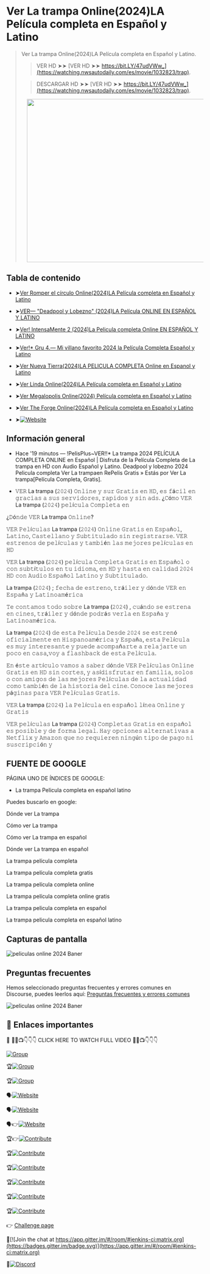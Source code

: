 # Ver La trampa Online(2024)LA Película completa en Español y Latino
>Ver La trampa Online(2024)LA Película completa en Español y Latino.
>
>> VER HD ➤➤ [VER HD ➤➤ https://bit.LY/47udVWw_](https://watching.nwsautodaily.com/es/movie/1032823/trap).
>
>>  DESCARGAR HD ➤➤ [VER HD ➤➤ https://bit.LY/47udVWw_](https://watching.nwsautodaily.com/es/movie/1032823/trap). <!-- If you have the project hosted somewhere, include the link here. -->
>
><a href="https://watching.nwsautodaily.com/es/movie/1032823/trap" imageanchor="1" style="margin-left: 1em; margin-right: 1em;"><img border="0" data-original-height="342" data-original-width="675" height="429" src="https://blogger.googleusercontent.com/img/b/R29vZ2xl/AVvXsEgZw1-wmT6yT2JOTBjYOaRGxOs7GlXKGCwQnEysnnCUET6afI_i_bviIborMDOLBX_rlnCwshPI6EAdtkKxZTucbpGttCKyidREQxsk9-Vfl1tYe86FQibXunb3_LcMgiqGkGiGPrEsDqhzJdu7JUItPyVN1zsNevDNnfnwoxjM7ragBdlR6wq00TAAzJLD/w738-h429/PELICULA%20COMPLETA%202024.gif" width="738" /></a>

## Tabla de contenido

* ➤[Ver Romper el círculo Online(2024)LA Película completa en Español y Latino ](https://watching.nwsautodaily.com/es/movie/1079091/)
  
* ➤[VER— "Deadpool y Lobezno" (2024)LA Película ONLINE EN ESPAÑOL Y LATINO](https://bit.LY/3AtWFV0)
  
* ➤[Ver! IntensaMente 2 (2024)La Pelicula completa Online EN ESPAÑOL Y LATINO](https://bit.LY/3YSSqwi)
  
* ➤[Ver!* Gru 4.— Mi villano favorito 2024 la Película Completa Español y Latino](https://watching.nwsautodaily.com/es/movie/519182)
  
* ➤[Ver Nueva Tierra(2024)LA PELICULA COMPLETA Online en Espanol y Latino](https://BIT.LY/3Xhk7fP)
  
* ➤[Ver Linda Online(2024)LA Película completa en Español y Latino](https://watching.nwsautodaily.com/es/movie/1297185/linda)
  
* ➤[Ver Megalopolis Online(2024) Película completa en Español y Latino](https://watching.nwsautodaily.com/es/movie/592831)
  
* ➤[Ver The Forge Online(2024)LA Película completa en Español y Latino](https://watching.nwsautodaily.com/es/movie/1186532/)
  
* ➤[![Website](https://img.shields.io/static/v1?label=CONTACTO&message=ADMINISTRACIÓN&color=blue)](https://watching.nwsautodaily.com/es/)
<!-- * [License](#license) -->


## Información general
- Hace '19 minutos — !PelisPlus~VER!!*  La trampa 2024 PELÍCULA COMPLETA ONLINE en Español | Disfruta de la Película Completa de  La trampa en HD con Audio Español y Latino. Deadpool y lobezno 2024 Pelicula completa Ver  La trampaen RePelis Gratis » Estás por Ver  La trampa[Película Completa, Gratis].


- 𝚅𝙴𝚁 La trampa (𝟸𝟶𝟸𝟺) 𝙾𝚗𝚕𝚒𝚗𝚎 𝚢 𝚜𝚞𝚛 𝙶𝚛𝚊𝚝𝚒𝚜 𝚎𝚗 𝙷𝙳, 𝚎𝚜 𝚏á𝚌𝚒𝚕 𝚎𝚗 𝚐𝚛𝚊𝚌𝚒𝚊𝚜 𝚊 𝚜𝚞𝚜 𝚜𝚎𝚛𝚟𝚒𝚍𝚘𝚛𝚎𝚜, 𝚛𝚊𝚙𝚒𝚍𝚘𝚜 𝚢 𝚜𝚒𝚗 𝚊𝚍𝚜. ¿𝙲ó𝚖𝚘 𝚅𝙴𝚁 La trampa (𝟸𝟶𝟸𝟺) 𝚙𝚎𝚕í𝚌𝚞𝚕𝚊 𝙲𝚘𝚖𝚙𝚕𝚎𝚝𝚊 𝚎𝚗



¿𝙳ó𝚗𝚍𝚎 𝚅𝙴𝚁 La trampa 𝙾𝚗𝚕𝚒𝚗𝚎?



𝚅𝙴𝚁 𝙿𝚎𝚕í𝚌𝚞𝚕𝚊𝚜 La trampa (𝟸𝟶𝟸𝟺) 𝙾𝚗𝚕𝚒𝚗𝚎 𝙶𝚛𝚊𝚝𝚒𝚜 𝚎𝚗 𝙴𝚜𝚙𝚊ñ𝚘𝚕, 𝙻𝚊𝚝𝚒𝚗𝚘, 𝙲𝚊𝚜𝚝𝚎𝚕𝚕𝚊𝚗𝚘 𝚢 𝚂𝚞𝚋𝚝𝚒𝚝𝚞𝚕𝚊𝚍𝚘 𝚜𝚒𝚗 𝚛𝚎𝚐𝚒𝚜𝚝𝚛𝚊𝚛𝚜𝚎. 𝚅𝙴𝚁 𝚎𝚜𝚝𝚛𝚎𝚗𝚘𝚜 𝚍𝚎 𝚙𝚎𝚕í𝚌𝚞𝚕𝚊𝚜 𝚢 𝚝𝚊𝚖𝚋𝚒é𝚗 𝚕𝚊𝚜 𝚖𝚎𝚓𝚘𝚛𝚎𝚜 𝚙𝚎𝚕í𝚌𝚞𝚕𝚊𝚜 𝚎𝚗 𝙷𝙳



𝚅𝙴𝚁 La trampa (𝟸𝟶𝟸𝟺) 𝚙𝚎𝚕í𝚌𝚞𝚕𝚊 𝙲𝚘𝚖𝚙𝚕𝚎𝚝𝚊 𝙶𝚛𝚊𝚝𝚒𝚜 𝚎𝚗 𝙴𝚜𝚙𝚊ñ𝚘𝚕 𝚘 𝚌𝚘𝚗 𝚜𝚞𝚋𝚝í𝚝𝚞𝚕𝚘𝚜 𝚎𝚗 𝚝𝚞 𝚒𝚍𝚒𝚘𝚖𝚊, 𝚎𝚗 𝙷𝙳 𝚢 𝚑𝚊𝚜𝚝𝚊 𝚎𝚗 𝚌𝚊𝚕𝚒𝚍𝚊𝚍 𝟸𝟶𝟸𝟺 𝙷𝙳 𝚌𝚘𝚗 𝙰𝚞𝚍𝚒𝚘 𝙴𝚜𝚙𝚊ñ𝚘𝚕 𝙻𝚊𝚝𝚒𝚗𝚘 𝚢 𝚂𝚞𝚋𝚝𝚒𝚝𝚞𝚕𝚊𝚍𝚘.





La trampa (𝟸𝟶𝟸𝟺) ; 𝚏𝚎𝚌𝚑𝚊 𝚍𝚎 𝚎𝚜𝚝𝚛𝚎𝚗𝚘, 𝚝𝚛á𝚒𝚕𝚎𝚛 𝚢 𝚍ó𝚗𝚍𝚎 𝚅𝙴𝚁 𝚎𝚗 𝙴𝚜𝚙𝚊ñ𝚊 𝚢 𝙻𝚊𝚝𝚒𝚗𝚘𝚊𝚖é𝚛𝚒𝚌𝚊



𝚃𝚎 𝚌𝚘𝚗𝚝𝚊𝚖𝚘𝚜 𝚝𝚘𝚍𝚘 𝚜𝚘𝚋𝚛𝚎 La trampa (𝟸𝟶𝟸𝟺) , 𝚌𝚞á𝚗𝚍𝚘 𝚜𝚎 𝚎𝚜𝚝𝚛𝚎𝚗𝚊 𝚎𝚗 𝚌𝚒𝚗𝚎𝚜, 𝚝𝚛á𝚒𝚕𝚎𝚛 𝚢 𝚍ó𝚗𝚍𝚎 𝚙𝚘𝚍𝚛á𝚜 𝚟𝚎𝚛𝚕𝚊 𝚎𝚗 𝙴𝚜𝚙𝚊ñ𝚊 𝚢 𝙻𝚊𝚝𝚒𝚗𝚘𝚊𝚖é𝚛𝚒𝚌𝚊.



La trampa (𝟸𝟶𝟸𝟺) 𝚍𝚎 𝚎𝚜𝚝𝚊 𝙿𝚎𝚕í𝚌𝚞𝚕𝚊 𝙳𝚎𝚜𝚍𝚎 𝟸𝟶𝟸𝟺 𝚜𝚎 𝚎𝚜𝚝𝚛𝚎𝚗ó 𝚘𝚏𝚒𝚌𝚒𝚊𝚕𝚖𝚎𝚗𝚝𝚎 𝚎𝚗 𝙷𝚒𝚜𝚙𝚊𝚗𝚘𝚊𝚖é𝚛𝚒𝚌𝚊 𝚢 𝙴𝚜𝚙𝚊ñ𝚊, 𝚎𝚜𝚝𝚊 𝙿𝚎𝚕í𝚌𝚞𝚕𝚊 𝚎𝚜 𝚖𝚞𝚢 𝚒𝚗𝚝𝚎𝚛𝚎𝚜𝚊𝚗𝚝𝚎 𝚢 𝚙𝚞𝚎𝚍𝚎 𝚊𝚌𝚘𝚖𝚙𝚊ñ𝚊𝚛𝚝𝚎 𝚊 𝚛𝚎𝚕𝚊𝚓𝚊𝚛𝚝𝚎 𝚞𝚗 𝚙𝚘𝚌𝚘 𝚎𝚗 𝚌𝚊𝚜𝚊,𝚟𝚘𝚢 𝚊 𝚏𝚕𝚊𝚜𝚑𝚋𝚊𝚌𝚔 𝚍𝚎 𝚎𝚜𝚝𝚊 𝙿𝚎𝚕í𝚌𝚞𝚕𝚊.



𝙴𝚗 é𝚜𝚝𝚎 𝚊𝚛𝚝í𝚌𝚞𝚕𝚘 𝚟𝚊𝚖𝚘𝚜 𝚊 𝚜𝚊𝚋𝚎𝚛 𝚍ó𝚗𝚍𝚎 𝚅𝙴𝚁 𝙿𝚎𝚕í𝚌𝚞𝚕𝚊𝚜 𝙾𝚗𝚕𝚒𝚗𝚎 𝙶𝚛𝚊𝚝𝚒𝚜 𝚎𝚗 𝙷𝙳 𝚜𝚒𝚗 𝚌𝚘𝚛𝚝𝚎𝚜, 𝚢 𝚊𝚜í𝚍𝚒𝚜𝚏𝚛𝚞𝚝𝚊𝚛 𝚎𝚗 𝚏𝚊𝚖𝚒𝚕𝚒𝚊, 𝚜𝚘𝚕𝚘𝚜 𝚘 𝚌𝚘𝚗 𝚊𝚖𝚒𝚐𝚘𝚜 𝚍𝚎 𝚕𝚊𝚜 𝚖𝚎𝚓𝚘𝚛𝚎𝚜 𝙿𝚎𝚕í𝚌𝚞𝚕𝚊𝚜 𝚍𝚎 𝚕𝚊 𝚊𝚌𝚝𝚞𝚊𝚕𝚒𝚍𝚊𝚍 𝚌𝚘𝚖𝚘 𝚝𝚊𝚖𝚋𝚒é𝚗 𝚍𝚎 𝚕𝚊 𝚑𝚒𝚜𝚝𝚘𝚛𝚒𝚊 𝚍𝚎𝚕 𝚌𝚒𝚗𝚎. 𝙲𝚘𝚗𝚘𝚌𝚎 𝚕𝚊𝚜 𝚖𝚎𝚓𝚘𝚛𝚎𝚜 𝚙á𝚐𝚒𝚗𝚊𝚜 𝚙𝚊𝚛𝚊 𝚅𝙴𝚁 𝙿𝚎𝚕í𝚌𝚞𝚕𝚊𝚜 𝙶𝚛𝚊𝚝𝚒𝚜.



𝚅𝙴𝚁 La trampa (𝟸𝟶𝟸𝟺) 𝚕𝚊 𝙿𝚎𝚕í𝚌𝚞𝚕𝚊 𝚎𝚗 𝚎𝚜𝚙𝚊ñ𝚘𝚕 𝚕í𝚗𝚎𝚊 𝙾𝚗𝚕𝚒𝚗𝚎 𝚢 𝙶𝚛𝚊𝚝𝚒𝚜



𝚅𝙴𝚁 𝚙𝚎𝚕í𝚌𝚞𝚕𝚊𝚜 La trampa (𝟸𝟶𝟸𝟺) 𝙲𝚘𝚖𝚙𝚕𝚎𝚝𝚊𝚜 𝙶𝚛𝚊𝚝𝚒𝚜 𝚎𝚗 𝚎𝚜𝚙𝚊ñ𝚘𝚕 𝚎𝚜 𝚙𝚘𝚜𝚒𝚋𝚕𝚎 𝚢 𝚍𝚎 𝚏𝚘𝚛𝚖𝚊 𝚕𝚎𝚐𝚊𝚕. 𝙷𝚊𝚢 𝚘𝚙𝚌𝚒𝚘𝚗𝚎𝚜 𝚊𝚕𝚝𝚎𝚛𝚗𝚊𝚝𝚒𝚟𝚊𝚜 𝚊 𝙽𝚎𝚝𝚏𝚕𝚒𝚡 𝚢 𝙰𝚖𝚊𝚣𝚘𝚗 𝚚𝚞𝚎 𝚗𝚘 𝚛𝚎𝚚𝚞𝚒𝚎𝚛𝚎𝚗 𝚗𝚒𝚗𝚐ú𝚗 𝚝𝚒𝚙𝚘 𝚍𝚎 𝚙𝚊𝚐𝚘 𝚗𝚒 𝚜𝚞𝚜𝚌𝚛𝚒𝚙𝚌𝚒ó𝚗 𝚢



## FUENTE DE GOOGLE
PÁGINA UNO DE ÍNDICES DE GOOGLE:
- La trampa Pelicula completa en español latino

Puedes buscarlo en google:

Dónde ver La trampa 

Cómo ver La trampa 

Cómo ver La trampa  en español

Dónde ver La trampa  en español

La trampa  película completa

La trampa  película completa gratis

La trampa  película completa online

La trampa  película completa online gratis

La trampa  pelicula completa en español

La trampa  pelicula completa en español latino


## Capturas de pantalla

![ peliculas online 2024 Baner](https://i.ytimg.com/vi/jpuTkJ7f2tw/maxresdefault.jpg)




## Preguntas frecuentes

Hemos seleccionado preguntas frecuentes y errores comunes en Discourse, puedes leerlos aquí: [Preguntas frecuentes y errores comunes](https://watching.nwsautodaily.com/zh/)




![ peliculas online 2024 Baner](https://www.panoramaaudiovisual.com/wp-content/uploads/2022/09/Runtime-Espana-UI.jpg)


## 📎 Enlaces importantes

💪 🍿🎥📺👇👇👇 CLICK HERE TO WATCH FULL VIDEO 🍿🎥📺👇👇👇

[![Group](https://img.shields.io/static/v1?label=GiThub&message=Code&color=blue)](https://github.com/gitrepo-gitTv/Cuevana-3-Ver-Romper-el-c-rculo-2024-LA-Pel-cula-Completa-Espa-ol-Lat-no-Gratis)


🏆[![Group](https://img.shields.io/static/v1?label=Website&message=facebook&color=blue)](https://www.facebook.com/groups/548039300909916/posts/554770153570164/)

🏆[![Group](https://img.shields.io/static/v1?label=Website&message=strava.clubs&color=orange)](https://www.strava.com/clubs/1290772/posts/32045247)

🗣️[![Website](https://img.shields.io/static/v1?label=Website&message=https://watching.nwsautodaily.com/en/&color=blue)](https://watching.nwsautodaily.com/en/)


🗣️[![Website](https://img.shields.io/static/v1?label=Website&message=https://lawe.sensacinema.site/en/&color=blue)](https://lawe.sensacinema.site/en/)


🗣️👉[![Website](https://img.shields.io/static/v1?label=Website&message=https://flixstream.filmeeex.fun/en//&color=blue)](https://flixstream.filmeeex.fun/en/)


🏆👉[![Contribute](https://img.shields.io/static/v1?label=Contribute&message=github.participate&color=orange)](https://github.com/GITREPO-VERAhoRA/-PELISPLUS-Ver-Romper-el-c-rculo-2024-LA-Pel-cula-Completa-Online-en-Espa-ol-y-Latino-Gratis)


🏆[![Contribute](https://img.shields.io/static/v1?label=Contribute&message=github.participate&color=yelow)](https://github.com/git-thaiTv/MAJORCINE-ThaiTv/)


🏆[![Contribute](https://img.shields.io/static/v1?label=Contribute&message=github.participate&color=pink)](https://github.com/gitrepo-cineTV/CineTV/)



🏆[![Contribute](https://img.shields.io/static/v1?label=Contribute&message=Gitlab.participate&color=yelow)](https://gitlab.com/gitTV-TW/cuevana-3-ver-romper-el-circulo-2024-la-pelicula-completa-espanol-latino-gratis)


🏆[![Contribute](https://img.shields.io/static/v1?label=Contribute&message=Gitlab.participate&color=pink)](https://gitlab.com/GITREPO-VERAhoRA/repelis-ver-romper-el-circulo-2024-la-pelicula-completa-espanol-latino-gratis)


🏆[![Contribute](https://img.shields.io/static/v1?label=Contribute&message=GiTHub.repo&color=pink)](https://github.com/GITREPO-BATBARTv/-2024-Bat-War-Full-HD-SUB-Thai)



👉 [Challenge page](https://www.aicrowd.com/challenges/airborne-object-tracking-challenge?utm_source=starter-kit&utm_medium=click&utm_campaign=prime-air)


🧛[![Join the chat at https://app.gitter.im/#/room/#jenkins-ci:matrix.org](https://badges.gitter.im/badge.svg)](https://app.gitter.im/#/room/#jenkins-ci:matrix.org)


🧛[![Discord](https://img.shields.io/discord/565639094860775436.svg)](https://discord.gg/hAuevqx9Tj)






